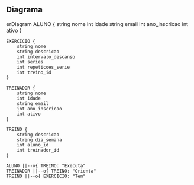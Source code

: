 ## Diagrama

erDiagram
    ALUNO {
        string nome
        int idade
        string email
        int ano_inscricao
        int ativo
    }
    
    EXERCICIO {
        string nome
        string descricao
        int intervalo_descanso
        int series
        int repeticoes_serie
        int treino_id
    }

    TREINADOR {
        string nome
        int idade
        string email
        int ano_inscricao
        int ativo
    }

    TREINO {
        string descricao
        string dia_semana
        int aluno_id
        int treinador_id
    }

    ALUNO ||--o{ TREINO: "Executa"
    TREINADOR ||--o{ TREINO: "Orienta"
    TREINO ||--o{ EXERCICIO: "Tem"